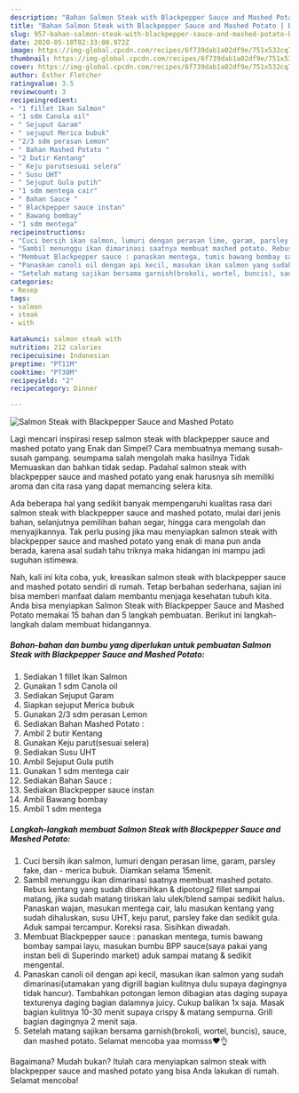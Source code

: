 ```yaml
---
description: "Bahan Salmon Steak with Blackpepper Sauce and Mashed Potato | Bahan Membuat Salmon Steak with Blackpepper Sauce and Mashed Potato Yang Lezat"
title: "Bahan Salmon Steak with Blackpepper Sauce and Mashed Potato | Bahan Membuat Salmon Steak with Blackpepper Sauce and Mashed Potato Yang Lezat"
slug: 957-bahan-salmon-steak-with-blackpepper-sauce-and-mashed-potato-bahan-membuat-salmon-steak-with-blackpepper-sauce-and-mashed-potato-yang-lezat
date: 2020-05-10T02:33:08.972Z
image: https://img-global.cpcdn.com/recipes/6f739dab1a02df9e/751x532cq70/salmon-steak-with-blackpepper-sauce-and-mashed-potato-foto-resep-utama.jpg
thumbnail: https://img-global.cpcdn.com/recipes/6f739dab1a02df9e/751x532cq70/salmon-steak-with-blackpepper-sauce-and-mashed-potato-foto-resep-utama.jpg
cover: https://img-global.cpcdn.com/recipes/6f739dab1a02df9e/751x532cq70/salmon-steak-with-blackpepper-sauce-and-mashed-potato-foto-resep-utama.jpg
author: Esther Fletcher
ratingvalue: 3.5
reviewcount: 3
recipeingredient:
- "1 fillet Ikan Salmon"
- "1 sdm Canola oil"
- " Sejuput Garam"
- " sejuput Merica bubuk"
- "2/3 sdm perasan Lemon"
- " Bahan Mashed Potato "
- "2 butir Kentang"
- " Keju parutsesuai selera"
- " Susu UHT"
- " Sejuput Gula putih"
- "1 sdm mentega cair"
- " Bahan Sauce "
- " Blackpepper sauce instan"
- " Bawang bombay"
- "1 sdm mentega"
recipeinstructions:
- "Cuci bersih ikan salmon, lumuri dengan perasan lime, garam, parsley fake, dan merica bubuk. Diamkan selama 15menit."
- "Sambil menunggu ikan dimarinasi saatnya membuat mashed potato. Rebus kentang yang sudah dibersihkan &amp; dipotong2 fillet sampai matang, jika sudah matang tiriskan lalu ulek/blend sampai sedikit halus. Panaskan wajan, masukan mentega cair, lalu masukan kentang yang sudah dihaluskan, susu UHT, keju parut, parsley fake dan sedikit gula. Aduk sampai tercampur. Koreksi rasa. Sisihkan diwadah."
- "Membuat Blackpepper sauce : panaskan mentega, tumis bawang bombay sampai layu, masukan bumbu BPP sauce(saya pakai yang instan beli di Superindo market) aduk sampai matang &amp; sedikit mengental."
- "Panaskan canoli oil dengan api kecil, masukan ikan salmon yang sudah dimarinasi(utamakan yang digrill bagian kulitnya dulu supaya dagingnya tidak hancur). Tambahkan potongan lemon dibagian atas daging supaya texturenya daging bagian dalamnya juicy. Cukup balikan 1x saja. Masak bagian kulitnya 10-30 menit supaya crispy &amp; matang sempurna. Grill bagian dagingnya 2 menit saja."
- "Setelah matang sajikan bersama garnish(brokoli, wortel, buncis), sauce, dan mashed potato. Selamat mencoba yaa momsss❤👌"
categories:
- Resep
tags:
- salmon
- steak
- with

katakunci: salmon steak with 
nutrition: 212 calories
recipecuisine: Indonesian
preptime: "PT11M"
cooktime: "PT30M"
recipeyield: "2"
recipecategory: Dinner

---
```



![Salmon Steak with Blackpepper Sauce and Mashed Potato](https://img-global.cpcdn.com/recipes/6f739dab1a02df9e/751x532cq70/salmon-steak-with-blackpepper-sauce-and-mashed-potato-foto-resep-utama.jpg)

Lagi mencari inspirasi resep salmon steak with blackpepper sauce and mashed potato yang Enak dan Simpel? Cara membuatnya memang susah-susah gampang. seumpama salah mengolah maka hasilnya Tidak Memuaskan dan bahkan tidak sedap. Padahal salmon steak with blackpepper sauce and mashed potato yang enak harusnya sih memiliki aroma dan cita rasa yang dapat memancing selera kita.

Ada beberapa hal yang sedikit banyak mempengaruhi kualitas rasa dari salmon steak with blackpepper sauce and mashed potato, mulai dari jenis bahan, selanjutnya pemilihan bahan segar, hingga cara mengolah dan menyajikannya. Tak perlu pusing jika mau menyiapkan salmon steak with blackpepper sauce and mashed potato yang enak di mana pun anda berada, karena asal sudah tahu triknya maka hidangan ini mampu jadi suguhan istimewa.




Nah, kali ini kita coba, yuk, kreasikan salmon steak with blackpepper sauce and mashed potato sendiri di rumah. Tetap berbahan sederhana, sajian ini bisa memberi manfaat dalam membantu menjaga kesehatan tubuh kita. Anda bisa menyiapkan Salmon Steak with Blackpepper Sauce and Mashed Potato memakai 15 bahan dan 5 langkah pembuatan. Berikut ini langkah-langkah dalam membuat hidangannya.

<!--inarticleads1-->

##### Bahan-bahan dan bumbu yang diperlukan untuk pembuatan Salmon Steak with Blackpepper Sauce and Mashed Potato:

1. Sediakan 1 fillet Ikan Salmon
1. Gunakan 1 sdm Canola oil
1. Sediakan  Sejuput Garam
1. Siapkan  sejuput Merica bubuk
1. Gunakan 2/3 sdm perasan Lemon
1. Sediakan  Bahan Mashed Potato :
1. Ambil 2 butir Kentang
1. Gunakan  Keju parut(sesuai selera)
1. Sediakan  Susu UHT
1. Ambil  Sejuput Gula putih
1. Gunakan 1 sdm mentega cair
1. Sediakan  Bahan Sauce :
1. Sediakan  Blackpepper sauce instan
1. Ambil  Bawang bombay
1. Ambil 1 sdm mentega




<!--inarticleads2-->

##### Langkah-langkah membuat Salmon Steak with Blackpepper Sauce and Mashed Potato:

1. Cuci bersih ikan salmon, lumuri dengan perasan lime, garam, parsley fake, dan - merica bubuk. Diamkan selama 15menit.
1. Sambil menunggu ikan dimarinasi saatnya membuat mashed potato. Rebus kentang yang sudah dibersihkan &amp; dipotong2 fillet sampai matang, jika sudah matang tiriskan lalu ulek/blend sampai sedikit halus. Panaskan wajan, masukan mentega cair, lalu masukan kentang yang sudah dihaluskan, susu UHT, keju parut, parsley fake dan sedikit gula. Aduk sampai tercampur. Koreksi rasa. Sisihkan diwadah.
1. Membuat Blackpepper sauce : panaskan mentega, tumis bawang bombay sampai layu, masukan bumbu BPP sauce(saya pakai yang instan beli di Superindo market) aduk sampai matang &amp; sedikit mengental.
1. Panaskan canoli oil dengan api kecil, masukan ikan salmon yang sudah dimarinasi(utamakan yang digrill bagian kulitnya dulu supaya dagingnya tidak hancur). Tambahkan potongan lemon dibagian atas daging supaya texturenya daging bagian dalamnya juicy. Cukup balikan 1x saja. Masak bagian kulitnya 10-30 menit supaya crispy &amp; matang sempurna. Grill bagian dagingnya 2 menit saja.
1. Setelah matang sajikan bersama garnish(brokoli, wortel, buncis), sauce, dan mashed potato. Selamat mencoba yaa momsss❤👌




Bagaimana? Mudah bukan? Itulah cara menyiapkan salmon steak with blackpepper sauce and mashed potato yang bisa Anda lakukan di rumah. Selamat mencoba!
